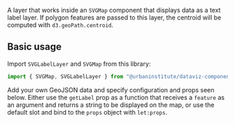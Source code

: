 A layer that works inside an `SVGMap` component that displays data as a text label layer. If polygon features are passed to this layer, the centroid will be computed with `d3.geoPath.centroid`.

## Basic usage

Import `SVGLabelLayer` and `SVGMap` from this library:

```js
import { SVGMap, SVGLabelLayer } from "@urbaninstitute/dataviz-components/maps";
```

Add your own GeoJSON data and specify configuration and props seen below. Either use the `getLabel` prop as a function that receives a `feature` as an argument and returns a string to be displayed on the map, or use the default slot and bind to the `props` object with `let:props`.
